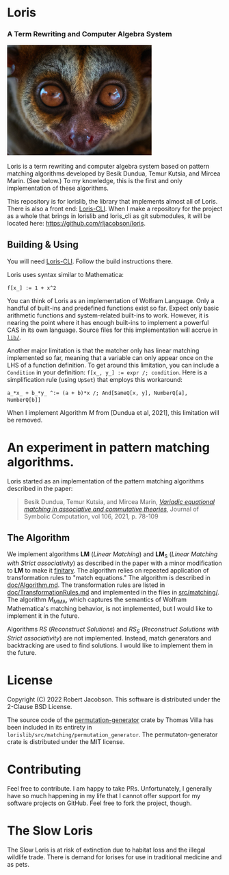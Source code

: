 # Loris

### A Term Rewriting and Computer Algebra System

<img src="loris.jpg" alt="Loris" style="zoom: 33%;" />


Loris is a term rewriting and computer algebra system based on pattern matching algorithms developed by Besik 
Dundua, Temur Kutsia, and Mircea Marin. (See below.) To my knowledge, this is the first and only implementation of 
these algorithms. 

This repository is for lorislib, the library that implements almost all of Loris. There is also a front end: 
[Loris-CLI](https://github.com/rljacobson/loris_cli). When I make a repository for the project as a whole that brings in 
lorislib and loris_cli as git submodules, it will be located here: https://github.com/rljacobson/loris.


## Building & Using

You will need [Loris-CLI](https://github.com/rljacobson/loris_cli). Follow the build instructions there. 

Loris uses syntax similar to Mathematica:

```mma
f[x_] := 1 + x^2
```

You can think of Loris as an implementation of Wolfram Language. Only a handful of built-ins and predefined 
functions exist so far. Expect only basic arithmetic functions and system-related built-ins to work. However, it is 
nearing the point where it has enough built-ins to implement a powerful CAS in its own language. Source files for 
this implementation will accrue in [`lib/`](./lib/).

Another major limitation is that the matcher only has linear matching implemented so far, meaning that a variable can
only appear once on the LHS of a function definition. To get around this limitation, you can include a 
`Condition` in your definition: `f[x_, y_] := expr /; condition`. Here is a simplification rule (using `UpSet`) 
that employs this workaround:

```mma
a_*x_ + b_*y_ ^:= (a + b)*x /; And[SameQ[x, y], NumberQ[a], NumberQ[b]]
```
When I implement Algorithm $M$ from [Dundua et al, 2021], this limitation will be removed.

# An experiment in pattern matching algorithms.

Loris started as an implementation of the pattern matching algorithms described in the paper:

> Besik Dundua, Temur Kutsia, and Mircea Marin, 
> _[Variadic equational matching in associative and commutative theories](http://www3.risc.jku.at/publications/download/risc_6260/variadic-equational-matching-jsc-final-with-mma-versions.pdf)_, 
> Journal of Symbolic Computation, vol 106, 2021, p. 78-109


## The Algorithm

We implement algorithms **LM** (_Linear Matching_) and **LM**$_{\text{S}}$ (_Linear Matching with
Strict associativity_) as described in the paper with a minor modification to **LM** to make it
[finitary](doc/Glossary.md). The algorithm relies on repeated application of transformation rules to "match
equations." The algorithm is described in [doc/Algorithm.md](doc/Algorithm.md). The transformation rules are
listed in [doc/TransformationRules.md](doc/TransformationRules.md) and implemented in the files in 
[src/matching/](src/matching/). The algorithm $M_{\text{MMA}}$, which captures the semantics of
Wolfram Mathematica's matching behavior, is not implemented, but I would like to implement it in the future.

Algorithms $RS$ (_Reconstruct Solutions_) and $RS_S$ (_Reconstruct Solutions
with Strict associativity_) are not implemented. Instead, match generators and
backtracking are used to find solutions. I would like to implement them in the future.

# License

Copyright (C) 2022 Robert Jacobson. This software is distributed under the 2-Clause BSD License.

The source code of the [permutation-generator](https://crates.io/crates/permutation-generator) crate by Thomas
Villa has been included in its entirety in `lorislib/src/matching/permutation_generator`. The permutaton-generator
crate is distributed under the MIT license.

# Contributing

Feel free to contribute. I am happy to take PRs. Unfortunately, I generally have so much happening in my life that I 
cannot offer support for my software projects on GitHub. Feel free to fork the project, though.

# The Slow Loris

The Slow Loris is at risk of extinction due to habitat loss and the illegal wildlife trade. There is demand for
lorises for use in traditional medicine and as pets. 
